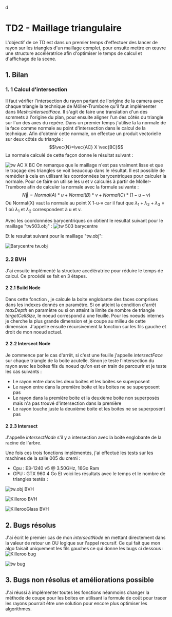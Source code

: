 d﻿

# TD2 - Maillage triangulaire
L'objectif de ce TD est dans un premier temps d'effectuer des lancer de rayon sur les triangles d'un maillage complet, pour ensuite mettre en œuvre une structure accélératrice afin d'optimiser le temps de calcul et d'affichage de la scene.
## 1. Bilan
### 1. 1 Calcul d'intersection
Il faut vérifier l'intersection du rayon partant de l'origine de la camera avec chaque triangle la technique de Möller-Trumbore qu'il faut implémenter dans *Mesh::IntersectFace*. Il s'agit de faire une translation d'un des sommets à l'origine du plan, pour ensuite aligner l'un des côtés du triangle sur l'un des axes du repère.
Dans un premier temps j'utilise la la normale de la face comme normale au point d'intersection dans le calcul de la technique. Afin d'obtenir cette normale, on effectue un produit vectorielle sur deux côtés du triangle :
$$\vec{N}=\vec{AC} X \vec{BC}$$
La normale calculé de cette façon donne le résultat suivant :

![](https://cdn.discordapp.com/attachments/673856583033159681/673856623319711744/e1.corsse2_tw.png "tw AC X BC")
On remarque que le maillage n'est pas vraiment lisse et que le traçage des triangles se voit beaucoup dans le résultat.
Il est possible de remédier à cela en utilisant les coordonnées barycentriques pour calculer la normale.
Pour ce faire on utilise les u et v calculés à partir de Möller-Trumbore afin de calculer la normale avec la formule suivante :
$$\vec{N}= Normal (A) * u + Normal(B) * v + Normal(C) * (1-u-v)$$
Où Normal(X) vaut la normale au point X
1-u-v car il faut que $\lambda_1+\lambda_2+\lambda_3=1$ où  $\lambda_1$ et $\lambda_2$ correspondent à u et v.

Avec les coordonnées barycentriques on obtient le resultat suivant pour le maillage "tw503.obj" :
![](https://cdn.discordapp.com/attachments/673856583033159681/673856644802936842/baricentre_tw503.png "tw 503 barycentre")

Et le resultat suivant pour le maillage "tw.obj":

![](https://cdn.discordapp.com/attachments/673856583033159681/673856633599950868/baricentre_tw.png "Barycentre tw.obj")

### 2.2 BVH
J'ai ensuite implémenté la structure accélératrice pour réduire le temps de calcul. Ce procédé se fait en 3 étapes.
#### 2.2.1 Build Node
Dans cette fonction , je calcule la boite englobante des faces comprises dans les indexes donnés en paramètre.
Si on atteint la condition d'arrêt *maxDepth* en paramètre ou si on atteint la limite de nombre de triangle *targetCellSize*, le noeud correspond à une feuille.
Pour les noeuds internes je cherche la plus grande dimension et je coupe au milieu de cette dimension.
J'appelle ensuite récursivement la fonction sur les fils gauche et droit de mon noeud actuel.
#### 2.2.2 Intersect Node
Je commence par le cas d'arrêt, si c'est une feuille j'appelle *intersectFace* sur chaque triangle de la boite acutelle.
Sinon je teste l'intersection du rayon avec les boites fils du noeud qu'on est en train de parcourir et je teste les cas suivants :
* Le rayon entre dans les deux boites et les boites se superposent
* Le rayon entre dans la première boite et les boites ne se superposent pas
* Le rayon dans la première boite et la deuxième boite non superposés mais n'a pas trouvé d'intersection dans la première
* Le rayon touche juste la deuxième boite et les boites ne se superposent pas

#### 2.2.3 Intersect
J'appelle *intersectNode* s'il y a intersection avec la boite englobante de la racine de l'arbre.

Une fois ces trois fonctions implémentés, j'ai effectué les tests sur les machines de la salle 005 du cremi :
* Cpu : E3-1240 v5 @ 3.50GHz, 16Go Ram
* GPU : GTX 960 4 Go
Et voici les résultats avec le temps et le nombre de triangles testés :

![](https://cdn.discordapp.com/attachments/673856583033159681/674157454942011403/unknown.png "tw.obj BVH")

![](https://cdn.discordapp.com/attachments/673856583033159681/674157946568966144/unknown.png "Killeroo BVH")

![](https://cdn.discordapp.com/attachments/673856583033159681/674158327286202378/unknown.png "KillerooGlass BVH")

## 2. Bugs résolus

J'ai écrit le premier cas de mon *intersectNode* en mettant directement dans la valeur de retour un OU logique sur l'appel recursif. Ce qui fait que mon algo faisait uniquement les fils gauches ce qui donne les bugs ci dessous :
![](https://cdn.discordapp.com/attachments/673856583033159681/673856667296989206/bug_kr_oubli_test_fils_droite_quand_semboitent.png.png "Killeroo bug")

![](https://cdn.discordapp.com/attachments/673856583033159681/673856676687773707/bug_tw_oubli_test_fils_droite_quand_semboitent.png.png "tw bug")
## 3. Bugs non résolus et améliorations possible

J'ai réussi à implémenter toutes les fonctions néanmoins changer la méthode de coupe pour les boites en utilisant la formule de coût pour tracer les rayons pourrait être une solution pour encore plus optimiser les algorithmes.
